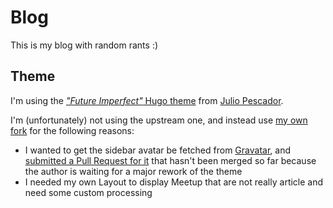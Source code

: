 # Blog

This is my blog with random rants :)

## Theme

I'm using the [_"Future Imperfect"_ Hugo
theme](https://github.com/jpescador/hugo-future-imperfect) from [Julio
Pescador](https://github.com/jpescador).

I'm (unfortunately) not using the upstream one, and instead use [my own
fork](https://github.com/Horgix/hugo-future-imperfect) for the following
reasons:

- I wanted to get the sidebar avatar be fetched from
  [Gravatar](https://en.gravatar.com/), and [submitted a Pull Request for
  it](https://github.com/jpescador/hugo-future-imperfect/pull/130) that hasn't
  been merged so far because the author is waiting for a major rework of the
  theme
- I needed my own Layout to display Meetup that are not really article and need
  some custom processing
